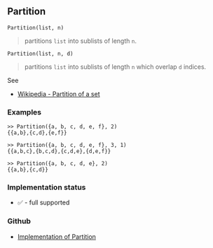 ## Partition

```
Partition(list, n)
```

> partitions `list` into sublists of length `n`.

``` 
Partition(list, n, d)
```

> partitions `list` into sublists of length `n` which overlap `d` indices.

See
* [Wikipedia - Partition of a set](https://en.wikipedia.org/wiki/Partition_of_a_set)

### Examples

``` 
>> Partition({a, b, c, d, e, f}, 2)
{{a,b},{c,d},{e,f}}
 
>> Partition({a, b, c, d, e, f}, 3, 1)
{{a,b,c},{b,c,d},{c,d,e},{d,e,f}} 
 
>> Partition({a, b, c, d, e}, 2)
{{a,b},{c,d}}
```






### Implementation status

* &#x2705; - full supported

### Github

* [Implementation of Partition](https://github.com/axkr/symja_android_library/blob/master/symja_android_library/matheclipse-core/src/main/java/org/matheclipse/core/builtin/Combinatoric.java#L1474) 
